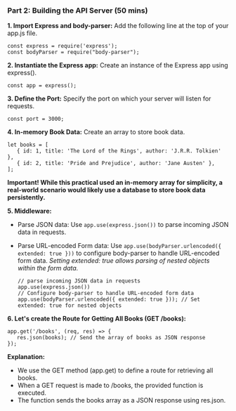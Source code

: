 ### Part 2: Building the API Server (50 mins)

**1. Import Express and body-parser:** Add the following line at the top of your app.js file.

```
const express = require('express');
const bodyParser = require("body-parser");
```

**2. Instantiate the Express app:** Create an instance of the Express app using express().

```
const app = express();
```

**3. Define the Port:** Specify the port on which your server will listen for requests.

```
const port = 3000;
```

**4. In-memory Book Data:** Create an array to store book data.

```
let books = [
   { id: 1, title: 'The Lord of the Rings', author: 'J.R.R. Tolkien' },
   { id: 2, title: 'Pride and Prejudice', author: 'Jane Austen' },
];
```

**Important! While this practical used an in-memory array for simplicity, a real-world scenario would likely use a database to store book data persistently.**

**5. Middleware:**

- Parse JSON data: Use `app.use(express.json())` to parse incoming JSON data in requests.

- Parse URL-encoded Form data: Use `app.use(bodyParser.urlencoded({ extended: true }))` to configure body-parser to handle URL-encoded form data. _Setting extended: true allows parsing of nested objects within the form data._

  ```
  // parse incoming JSON data in requests
  app.use(express.json())
  // Configure body-parser to handle URL-encoded form data
  app.use(bodyParser.urlencoded({ extended: true })); // Set extended: true for nested objects
  ```

**6. Let's create the Route for Getting All Books (GET /books):**

```
app.get('/books', (req, res) => {
   res.json(books); // Send the array of books as JSON response
});
```

**Explanation:**

- We use the GET method (app.get) to define a route for retrieving all books.
- When a GET request is made to /books, the provided function is executed.
- The function sends the books array as a JSON response using res.json.
